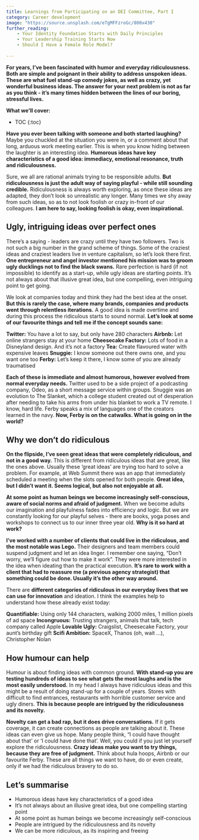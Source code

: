 ```yaml
---
title: Learnings from Participating on an DEI Committee, Part I
category: Career development
image: "https://source.unsplash.com/eTgMFFzroGc/800x430"
further_reading:
    - Your Identity Foundation Starts with Daily Principles
    - Your Leadership Training Starts Now
    - Should I Have a Female Role Model?
    
---
```


**For years, I’ve been fascinated with humor and everyday ridiculousness. Both are simple and poignant in their ability to address unspoken ideas. These are what fuel stand-up comedy jokes, as well as crazy, yet wonderful business ideas. The answer for your next problem is not as far as you think - it’s many times hidden between the lines of our boring, stressful lives.**

**What we'll cover:**
* TOC
{:toc}

**Have you ever been talking with someone and both started laughing?** Maybe you chuckled at the situation you were in, or a comment about that long, arduous work meeting earlier. This is when you know hiding between the laughter is an interesting idea. **Humorous ideas have key characteristics of a good idea: immediacy, emotional resonance, truth and ridiculousness.** 

Sure, we all are rational animals trying to be responsible adults. **But ridiculousness is just the adult way of saying playful - while still sounding credible.** Ridiculousness is always worth exploring, as once these ideas are adapted, they don’t look so unrealistic any longer. Many times we shy away from such ideas, so as to not look foolish or crazy in-front of our colleagues. **I am here to say, looking foolish is okay, even inspirational.**

## Ugly, intriguing ideas over perfect ones

There’s a saying - leaders are crazy until they have two followers. Two is not such a big number in the grand scheme of things. Some of the craziest ideas and craziest leaders live in venture capitalism, so let’s look there first. **One entrepreneur and angel investor mentioned his mission was to groom ugly ducklings not to find the black swans.** Rare perfection is hard (if not impossible) to identify as a start-up, while ugly ideas are starting points. It’s not always about that illusive great idea, but one compelling, even intriguing point to get going. 

We look at companies today and think they had the best idea at the onset. **But this is rarely the case, where many brands, companies and products went through relentless iterations.** A good idea is made overtime and during this process the ridiculous starts to sound normal. **Let’s look at some of our favourite things and tell me if the concept sounds sane:**

**Twitter:** You have a lot to say, but only have 280 characters
**Airbnb:** Let online strangers stay at your home
**Cheesecake Factory:** Lots of food in a Disneyland design. And it’s not a factory
**Tea:** Create flavoured water with expensive leaves
**Snuggie:** I know someone out there owns one, and you want one too
**Ferby:** Let’s keep it there, I know some of you are already traumatised

**Each of these is immediate and almost humorous, however evolved from normal everyday needs.** Twitter used to be a side project of a podcasting company, Odeo, as a short message service within groups. Snuggie was an evolution to The Slanket, which a college student created out of desperation after needing to take his arms from under his blanket to work a TV remote. I know, hard life. Ferby speaks a mix of languages one of the creators learned in the navy. **Now, Ferby is on the catwalks. What is going on in the world?**

## Why we don’t do ridiculous

**On the flipside, I’ve seen great ideas that were completely ridiculous, and not in a good way.** This is different from ridiculous ideas that are great, like the ones above. Usually these ‘great ideas’ are trying too hard to solve a problem. For example, at Web Summit there was an app that immediately scheduled a meeting when the slots opened for both people. **Great idea, but I didn’t want it. Seems logical, but also not enjoyable at all.**

**At some point as human beings we become increasingly self-conscious, aware of social norms and afraid of judgment.** When we become adults our imagination and playfulness fades into efficiency and logic. But we are constantly looking for our playful selves - there are books, yoga poses and workshops to connect us to our inner three year old. **Why is it so hard at work?**

**I’ve worked with a number of clients that could live in the ridiculous, and the most notable was Lego.** Their designers and team members could suspend judgment and let an idea linger. I remember one saying, “Don’t worry, we’ll figure out how to make it work”. They were more interested in the idea when ideating than the practical execution. **It’s rare to work with a client that had to reassure me (a previous agency strategist) that something could be done. Usually it’s the other way around.**

There are **different categories of ridiculous in our everyday lives that we can use for innovation** and ideation. I think the examples help to understand how these already exist today:

**Quantifiable:** Using only 144 characters, walking 2000 miles, 1 million pixels of ad space
**Incongruous:** Trusting strangers, animals that talk, tech company called Apple
**Lovable Ugly:** Craigslist, Cheesecake Factory, your aunt’s birthday gift
**Scifi Ambition:** SpaceX, Thanos (oh, wait …), Christopher Nolan

## How humour can help

Humour is about finding ideas with common ground. **With stand-up you are testing hundreds of ideas to see what gets the most laughs and is the most easily understood.** In my head I always have ridiculous ideas and this might be a result of doing stand-up for a couple of years. Stores with difficult to find entrances, restaurants with horrible customer service and ugly diners. **This is because people are intrigued by the ridiculousness and its novelty.**

**Novelty can get a bad rap, but it does drive conversations.** If it gets coverage, it can create connections as people are talking about it. These ideas can even give us hope. Many people think, “I could have thought about that’ or ‘I could have done that’. Well, you could if you just let yourself explore the ridiculousness. **Crazy ideas make you want to try things, because they are free of judgment.** Think about hula hoops, Airbnb or our favourite Ferby. These are all things we want to have, do or even create, only if we had the ridiculous bravery to do so.

## Let’s summarise

- Humorous ideas have key characteristics of a good idea
- It’s not always about an illusive great idea, but one compelling starting point 
- At some point as human beings we become increasingly self-conscious
- People are intrigued by the ridiculousness and its novelty
- We can be more ridiculous, as its inspiring and freeing
